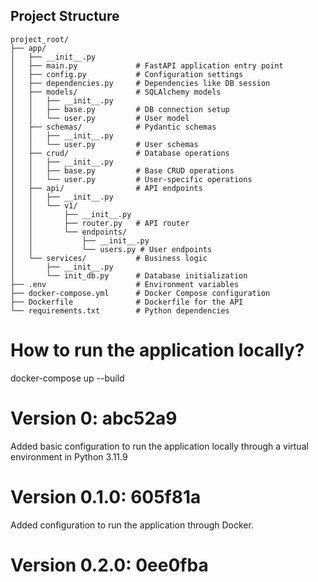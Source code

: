 ## Project Structure

```
project_root/
├── app/
│   ├── __init__.py
│   ├── main.py             # FastAPI application entry point
│   ├── config.py           # Configuration settings
│   ├── dependencies.py     # Dependencies like DB session
│   ├── models/             # SQLAlchemy models
│   │   ├── __init__.py
│   │   ├── base.py         # DB connection setup
│   │   └── user.py         # User model
│   ├── schemas/            # Pydantic schemas
│   │   ├── __init__.py
│   │   └── user.py         # User schemas
│   ├── crud/               # Database operations
│   │   ├── __init__.py
│   │   ├── base.py         # Base CRUD operations
│   │   └── user.py         # User-specific operations
│   ├── api/                # API endpoints
│   │   ├── __init__.py
│   │   └── v1/
│   │       ├── __init__.py
│   │       ├── router.py   # API router
│   │       └── endpoints/
│   │           ├── __init__.py
│   │           └── users.py # User endpoints
│   └── services/           # Business logic
│       ├── __init__.py
│       └── init_db.py      # Database initialization
├── .env                    # Environment variables
├── docker-compose.yml      # Docker Compose configuration
├── Dockerfile              # Dockerfile for the API
└── requirements.txt        # Python dependencies
```

# How to run the application locally?

docker-compose up --build

# Version 0: abc52a9

Added basic configuration to run the application locally through a virtual environment in Python 3.11.9

# Version 0.1.0: 605f81a

Added configuration to run the application through Docker. 

# Version 0.2.0: 0ee0fba

